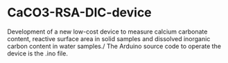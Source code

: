 # CaCO3-RSA-DIC-device
Development of a new low-cost device to measure calcium carbonate content, reactive surface area in solid samples and dissolved inorganic carbon content in water samples./ 
The Arduino source code to operate the device is the .ino file.
